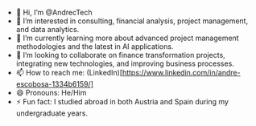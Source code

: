 - 👋 Hi, I’m @AndrecTech
- 👀 I’m interested in consulting, financial analysis, project management, and data analytics.
- 🌱 I’m currently learning more about advanced project management methodologies and the latest in AI applications.
- 💞️ I’m looking to collaborate on finance transformation projects, integrating new technologies, and improving business processes.
- 📫 How to reach me: (LinkedIn)[https://www.linkedin.com/in/andre-escobosa-1334b6159/]
- 😄 Pronouns: He/Him
- ⚡ Fun fact: I studied abroad in both Austria and Spain during my undergraduate years.

<!---
AndrecTech/AndrecTech is a ✨ special ✨ repository because its `README.md` (this file) appears on your GitHub profile.
You can click the Preview link to take a look at your changes.
--->
